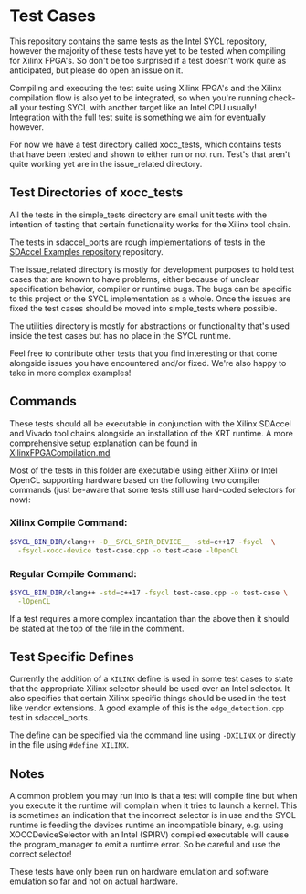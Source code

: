 # Test Cases

This repository contains the same tests as the Intel SYCL repository, however
the majority of these tests have yet to be tested when compiling for Xilinx
FPGA's. So don't be too surprised if a test doesn't work quite as anticipated,
but please do open an issue on it.

Compiling and executing the test suite using Xilinx FPGA's and the Xilinx
compilation flow is also yet to be integrated, so when you're running
check-all your testing SYCL with another target like an Intel CPU usually!
Integration with the full test suite is something we aim for eventually however.

For now we have a test directory called xocc_tests, which contains tests that
have been tested and shown to either run or not run. Test's that aren't quite
working yet are in the issue_related directory.

## Test Directories of xocc_tests

All the tests in the simple_tests directory are small unit tests with the
intention of testing that certain functionality works for the Xilinx tool chain.

The tests in sdaccel_ports are rough implementations of tests in the
[SDAccel Examples repository](https://github.com/Xilinx/SDAccel_Examples)
repository.

The issue_related directory is mostly for development purposes to hold test
cases that are known to have problems, either because of unclear specification
behavior, compiler or runtime bugs. The bugs can be specific to this project
or the SYCL implementation as a whole. Once the issues are fixed the test cases
should be moved into simple_tests where possible.

The utilities directory is mostly for abstractions or functionality that's
used inside the test cases but has no place in the SYCL runtime.

Feel free to contribute other tests that you find interesting or that come
alongside issues you have encountered and/or fixed. We're also happy to take
in more complex examples!

## Commands

These tests should all be executable in conjunction with the Xilinx SDAccel and
Vivado tool chains alongside an installation of the XRT runtime. A more
comprehensive setup explanation can be found in
[XilinxFPGACompilation.md](XilinxFPGACompilation.md)

Most of the tests in this folder are executable using either Xilinx or Intel
OpenCL supporting hardware based on the following two compiler commands (just
be-aware that some tests still use hard-coded selectors for now):

### Xilinx Compile Command:

```bash
$SYCL_BIN_DIR/clang++ -D__SYCL_SPIR_DEVICE__ -std=c++17 -fsycl  \
  -fsycl-xocc-device test-case.cpp -o test-case -lOpenCL
```

### Regular Compile Command:

```bash
$SYCL_BIN_DIR/clang++ -std=c++17 -fsycl test-case.cpp -o test-case \
  -lOpenCL
```

If a test requires a more complex incantation than the above then it should be
stated at the top of the file in the comment.

## Test Specific Defines

Currently the addition of a `XILINX` define is used in some test cases to state
that the appropriate Xilinx selector should be used over an Intel selector. It
also specifies that certain Xilinx specific things should be used in the test
like vendor extensions. A good example of this is the `edge_detection.cpp` test
in sdaccel_ports.

The define can be specified via the command line using `-DXILINX` or directly in
the file using `#define XILINX`.

## Notes

A common problem you may run into is that a test will compile fine but when you
execute it the runtime will complain when it tries to launch a kernel. This is
sometimes an indication that the incorrect selector is in use and the SYCL
runtime is feeding the devices runtime an incompatible binary, e.g. using
XOCCDeviceSelector with an Intel (SPIRV) compiled executable will cause the
program_manager to emit a runtime error. So be careful and use the correct
selector!

These tests have only been run on hardware emulation and software emulation so
far and not on actual hardware.
